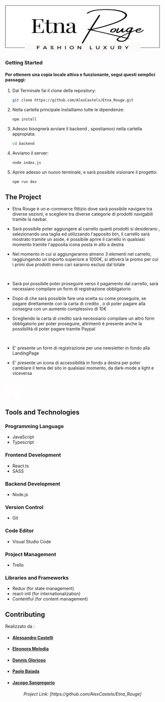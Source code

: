 <!-- PROJECT LOGO -->
<br />
<div align="center">
    <img src="src/assets/ProjectLogo.webp" alt="Logo" width="600" height="150">
</div>

<!-- GETTING STARTED -->
### Getting Started

<h4>Per ottenere una copia locale attiva e funzionante, segui questi semplici passaggi:</h4>

1. Dal Terminale fai il clone della repository:
   ```sh
   git clone https://github.com/AlexCastels/Etna_Rouge.git
   ```
2. Nella cartella principale installiamo tutte le dipendenze:
   ```sh
   npm install
   ```
3. Adesso bisognerà avviare il backend , spostiamoci nella cartella appropiata:
   ```sh
   cd backend
   ```
4. Avviamo il server:
   ```sh
   node index.js
   ```
5. Aprire adesso un nuovo terminale, e sarà possibile visionare il progetto:
   ```sh
   npm run dev
   ```
   
## The Project

- <p>Etna Rouge è un e-commerce fittizio dove sarà possibile navigare tra diverse sezioni, e scegliere tra diverse categorie di prodotti navigabili tramite la navbar.</p>
- <p>Sarà possibile poter aggiungere al carrello quanti prodotti si desiderano , selezionando una taglia ed utilizzando l'apposito btn, il carrello sarà mostrato tramite un aside, è possibile aprire il carrello in qualsiasi momento tramite l'apposita icona posta in alto a destra</p>
- <p>Nel momento in cui si aggiungeranno almeno 3 elementi nel carrello, raggiungendo un importo superiore a 1000€, si attiverà la promo per cui i primi due prodotti meno cari saranno esclusi dal totale</p>
</br>

- <p> Sarà poi possibile poter proseguire verso il pagamento dal carrello, sarà necessiaro compilare un form di registrazione obbligatorio</p>
- <p> Dopo di che sarà possibile fare una scelta su come proseguire, se pagare direttamente con la carta di credito , o di poter pagare alla consegna con un aumento complessivo di 10€</p>
- <p> Scegliendo la carta di credito sarà necessiario compilare un altro form obbligatorio per poter proseguire, altrimenti è presente anche la possibilità di poter pagare tramite Paypal</p>
</br>

- <p> E' presente un form di registrazione per una newsletter in fondo alla LandingPage</p>
- <p> E' presente un icona di accessibilità in fondo a destra per poter cambiare il tema del sito in qualsiasi momento, da dark-mode a light e viceversa</p>
</br>
<img  align="center"  width="50" src="src/assets/accessibilityDark.png">

<!-- BUILT WITH -->
## Tools and Technologies

### Programming Language
- JavaScript
- Typescript

### Frontend Development
- React.ts
- SASS

### Backend Development
- Node.js

### Version Control
- Git

### Code Editor
- Visual Studio Code

### Project Management
- Trello

### Libraries and Frameworks
- Redux (for state management)
- react-intl (for internationalization)
- Contentful (for content management)
  
<!-- CONTRIBUTING -->

## Contributing

Realizzato da :

<ul>
<li><h4 ><a href="https://github.com/AlexCastels">Alessandro Castelli</a></h4></li>
<li><h4><a href="https://github.com/EleonoraMelodia">Eleonora Melodia</a></h4></li>
<li><h4 ><a href="https://github.com/DenniXI">Dennis Glorioso</a></h4></li>
<li><h4 ><a href="https://github.com/paolobaiada">Paolo Baiada</a></h4></li>
<li><h4 ><a href="https://github.com/JacopoS28">Jacopo Sangregorio</a></h4></li>
</ul>

<h6 align="center">Project Link: [https://github.com/AlexCastels/Etna_Rouge]</h5>
